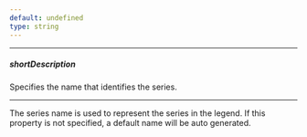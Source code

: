 ```yaml
---
default: undefined
type: string
---
```

---
##### shortDescription
Specifies the name that identifies the series.

---
The series name is used to represent the series in the legend. If this property is not specified, a default name will be auto generated.